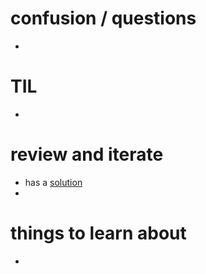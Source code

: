 
# confusion / questions
* 

# TIL
* 

# review and iterate
* has a [solution]()
* 

# things to learn about
* 


